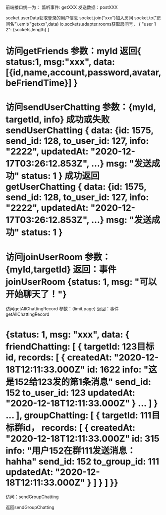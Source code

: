 前端接口统一为：
监听事件: getXXX
发送数据：postXXX

socket.userData获取登录的用户信息
socket.join("xxx")加入房间
socket.to("房间名").emit("getxxx",data)
io.sockets.adapter.rooms获取房间号，
{
    "user 1 2": {sockets,length}
}

访问getFriends
    参数：myId
返回{
    status:1,
    msg:"xxx",
    data: [{id,name,account,password,avatar,beFriendTime}]
}
=========
访问sendUserChatting
    参数：{myId, targetId, info}
成功或失败sendUserChatting
{
    data: {id: 1575, send_id: 128, to_user_id: 127, info: "2222", updatedAt: "2020-12-17T03:26:12.853Z", …}
    msg: "发送成功"
    status: 1
}
成功返回getUserChatting
{
    data: {id: 1575, send_id: 128, to_user_id: 127, info: "2222", updatedAt: "2020-12-17T03:26:12.853Z", …}
    msg: "发送成功"
    status: 1
}
=============
访问joinUserRoom
    参数：{myId,targetId}
返回：事件joinUserRoom
{status: 1, msg: "可以开始聊天了！"}
=============
访问getAllChattingRecord
    参数：{limit,page}
返回：事件getAllChattingRecord

{status: 1, msg: "xxx", data: {
    friendChatting: [
        {
            targetId: 123目标id,
            records: [
                {
                    createdAt: "2020-12-18T12:11:33.000Z"
                    id: 1622
                    info: "这是152给123发的第1条消息"
                    send_id: 152
                    to_user_id: 123
                    updatedAt: "2020-12-18T12:11:33.000Z"
                }
                ...
            ]
        }
        ...
    ],
    groupChatting: [
        {
            targetId: 111目标群id，
            records: [
                {
                    createdAt: "2020-12-18T12:11:33.000Z"
                    id: 315
                    info: "用户152在群111发送消息：hahha"
                    send_id: 152
                    to_group_id: 111
                    updatedAt: "2020-12-18T12:11:33.000Z"
                }
            ]
        }
    ]
}}
============
访问：sendGroupChatting

返回sendGroupChatting






